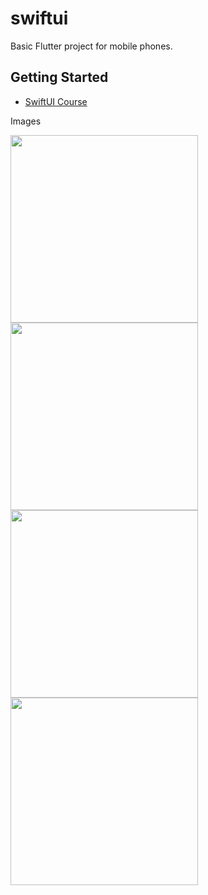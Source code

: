 # swiftui

Basic Flutter project for mobile phones. 

## Getting Started





- [SwiftUI Course](https://designcode.io/advanced-development-in-swiftui)

Images

<img width="300" src="https://raw.githubusercontent.com/ylcnglygl/beautiful-flutter-design/Main/images/login.JPG">
<img width="300" src="https://raw.githubusercontent.com/ylcnglygl/beautiful-flutter-design/Main/images/signup.JPG">
<img width="300" src="https://raw.githubusercontent.com/ylcnglygl/beautiful-flutter-design/Main/images/profile.JPG">
<img width="300" src="https://raw.githubusercontent.com/ylcnglygl/beautiful-flutter-design/Main/images/settings.JPG">
